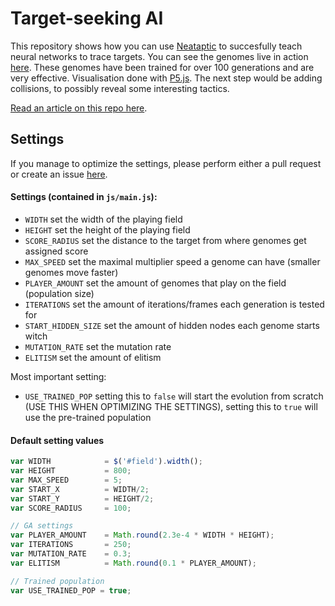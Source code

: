 # Target-seeking AI
This repository shows how you can use [Neataptic](https://github.com/wagenaartje/neataptic) to succesfully teach neural networks to trace targets. You can see the genomes live in action [here](https://wagenaartje.github.io/target-seeking-ai/). These genomes have been trained for over 100 generations and are very effective. Visualisation done with [P5.js](https://p5js.org/). The next step would be adding collisions, to possibly reveal some interesting tactics.

[Read an article on this repo here](https://wagenaartje.github.io/neataptic/articles/targetseeking/). 

## Settings
If you manage to optimize the settings, please perform either a pull request or create an issue [here](https://github.com/wagenaartje/neataptic/issues). 

#### Settings (contained in `js/main.js`):
* `WIDTH` set the width of the playing field
* `HEIGHT` set the height of the playing field
* `SCORE_RADIUS` set the distance to the target from where genomes get assigned score
* `MAX_SPEED` set the maximal multiplier speed a genome can have (smaller genomes move faster)
* `PLAYER_AMOUNT` set the amount of genomes that play on the field (population size)
* `ITERATIONS` set the amount of iterations/frames each generation is tested for
* `START_HIDDEN_SIZE` set the amount of hidden nodes each genome starts witch
* `MUTATION_RATE` set the mutation rate
* `ELITISM` set the amount of elitism

Most important setting:
* `USE_TRAINED_POP` setting this to `false` will start the evolution from scratch (USE THIS WHEN OPTIMIZING THE SETTINGS), setting this to `true` will use the pre-trained population

#### Default setting values
```javascript
var WIDTH            = $('#field').width();
var HEIGHT           = 800;
var MAX_SPEED        = 5;
var START_X          = WIDTH/2;
var START_Y          = HEIGHT/2;
var SCORE_RADIUS     = 100;

// GA settings
var PLAYER_AMOUNT    = Math.round(2.3e-4 * WIDTH * HEIGHT);
var ITERATIONS       = 250;
var MUTATION_RATE    = 0.3;
var ELITISM          = Math.round(0.1 * PLAYER_AMOUNT);

// Trained population
var USE_TRAINED_POP = true;
```
